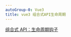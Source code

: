 ```yaml
---
autoGroup-0: Vue3
title: vue3 组合式API生命周期
---
```


[组合式 API：生命周期钩子](https://cn.vuejs.org/api/composition-api-lifecycle.html)